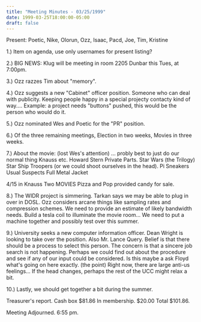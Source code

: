```yaml
---
title: "Meeting Minutes - 03/25/1999"
date: 1999-03-25T18:00:00-05:00
draft: false
---
```


Present: Poetic, Nike, Olorun, Ozz, Isaac, Pacd, Joe, Tim, Kristine </p><p>
</p><p>
</p><p>
</p><p>
</p><p>
1.) Item on agenda, use only usernames for present listing?   </p><p>
2.) BIG NEWS: Klug will be meeting in room 2205 Dunbar this Tues, at 7:00pm. </p><p>
3.) Ozz razzes Tim about "memory". </p><p>
4.) Ozz suggests a new "Cabinet" officer position.  Someone who can deal with publicity.  Keeping people happy in a special projecty contacty kind of way.... Example: a project needs "buttons" pushed, this would be the person who would do it. </p><p>
5.) Ozz nominated Wes and Poetic for the "PR" position.   </p><p>
6.) Of the three remaining meetings, Election in two weeks, Movies in three weeks. </p><p>
7.) About the movie: (lost Wes's attention) ... probly best to just do our normal thing Knauss etc.   Howard Stern Private Parts. Star Wars (the Trilogy) Star Ship Troopers (or we could shoot ourselves in the head). Pi Sneakers Usual Suspects Full Metal Jacket </p><p>
4/15 in Knauss Two MOVIES Pizza and Pop provided candy for sale. </p><p>
8.) The WIDR project is simmering.  Tarkan says we may be able to plug in over in DOSL.  Ozz considers arcane things like sampling rates and compression schemes.  We need to provide an estimate of likely bandwidth needs.  Build a tesla coil to illuminate the movie room...  We need to put a machine together and possibly test over this summer. </p><p>
9.)  University seeks a new  computer information officer.  Dean Wright is looking to take over the position.  Also Mr. Lance Query.  Belief is that there should be a process to select this person.  The concern is that a sincere job search is not happening.  Perhaps we could find out about the procedure and see if any of our input could be considered.  Is this maybe a ask Floyd what's going on here exactly. (the point) Right now, there are large anti-us feelings...  If the head changes, perhaps the rest of the UCC might relax a bit. </p><p>
</p><p>
10.) Lastly, we should get together a bit during the summer. </p><p>
</p><p>
Treasurer's report. Cash box 	$81.86 In membership.	$20.00 Total 		$101.86. </p><p>
Meeting Adjourned. 6:55 pm. </p><p>
</p><p>
</p><p>
     </p><p>
</p>
